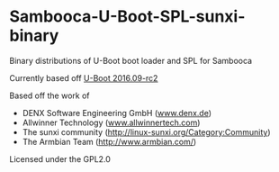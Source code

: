# Sambooca-U-Boot-SPL-sunxi-binary

Binary distributions of U-Boot boot loader and SPL for Sambooca 

Currently based off [U-Boot 2016.09-rc2](http://git.denx.de/?p=u-boot.git;a=summary)

Based off the work of
- DENX Software Engineering GmbH (www.denx.de)
- Allwinner Technology (www.allwinnertech.com)
- The sunxi community (http://linux-sunxi.org/Category:Community)
- The Armbian Team (http://www.armbian.com/)

Licensed under the GPL2.0

